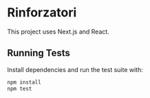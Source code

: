 # Rinforzatori

This project uses Next.js and React.

## Running Tests

Install dependencies and run the test suite with:

```bash
npm install
npm test
```
